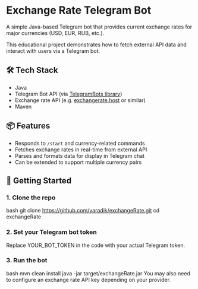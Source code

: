 # Exchange Rate Telegram Bot

A simple Java-based Telegram bot that provides current exchange rates for major currencies (USD, EUR, RUB, etc.).

This educational project demonstrates how to fetch external API data and interact with users via a Telegram bot.

## 🛠 Tech Stack

- Java
- Telegram Bot API (via [TelegramBots library](https://github.com/rubenlagus/TelegramBots))
- Exchange rate API (e.g. [exchangerate.host](https://exchangerate.host/) or similar)
- Maven

## 📦 Features

- Responds to `/start` and currency-related commands
- Fetches exchange rates in real-time from external API
- Parses and formats data for display in Telegram chat
- Can be extended to support multiple currency pairs

## 🚀 Getting Started

### 1. Clone the repo

bash
git clone https://github.com/yaradik/exchangeRate.git
cd exchangeRate

### 2. Set your Telegram bot token

Replace YOUR_BOT_TOKEN in the code with your actual Telegram token.

### 3. Run the bot

bash
mvn clean install
java -jar target/exchangeRate.jar
You may also need to configure an exchange rate API key depending on your provider.
